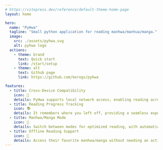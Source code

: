 ```yaml
---
# https://vitepress.dev/reference/default-theme-home-page
layout: home

hero:
  name: "PyHwa"
  tagline: "Small python application for reading manhwa/manhua/manga."
  image:
    src: ./assets/pyhwa.svg
    alt: pyhwa logo
  actions:
    - theme: brand
      text: Quick start
      link: /start/setup
    - theme: alt
      text: Github page
      link: https://github.com/kerogs/pyhwa

features:
  - title: Cross-Device Compatibility
    icon: 🛜
    details: PyHwa supports local network access, enabling reading across multiple devices.
  - title: Reading Progress Tracking
    icon: 📚
    details: It remembers where you left off, providing a seamless experience.
  - title: Manhwa/Manga Mode
    icon: 🎴
    details: Switch between modes for optimized reading, with automatic content playback.
  - title: Offline Reading Support
    icon: 🔧
    details: Access their favorite manhwa/manga without needing an active internet connection
---
```

